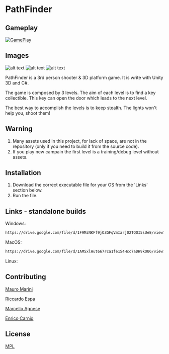 # PathFinder

## Gameplay
[![GamePlay](https://media.discordapp.net/attachments/483291446598696970/640941120372736010/path.png?width=961&height=331)](https://youtu.be/xVvjlPoNaZA "RMI Fibonacci Java")

## Images
![alt text](https://media.discordapp.net/attachments/462245716073644033/584138118127681567/unknown.png?width=1920&height=810)
![alt text](https://media.discordapp.net/attachments/462245716073644033/584141655741825056/pepe.png)
![alt text](https://media.discordapp.net/attachments/462245716073644033/584142706184421376/pepessluce.png)

PathFinder is a 3rd person shooter & 3D platform game. It is write with Unity 3D and C#.

The game is composed by 3 levels. The aim of each level is to find a key collectible. This key can open the door which leads to the next level.

The best way to accomplish the levels is to keep stealth. The lights won't help you, shoot them!

## Warning

1) Many assets used in this project, for lack of space, are not in the repository (only if you need to build it from the source code). 
2) If you play new campain the first level is a training/debug level without assets.

## Installation

1) Download the correct executable file for your OS from the 'Links' section below.
2) Run the file. 


## Links - standalone builds

Windows: 
```bash
https://drive.google.com/file/d/1F9MzNKFf9jOZGFqVmIarj02TQOI5sUeE/view?usp=drivesdk
```
MacOS:
```bash
https://drive.google.com/file/d/1AMSxlHut667rca1fe154Hcc7aDH9kOUG/view?usp=sharing
```
Linux:


## Contributing
[Mauro Marini](https://github.com/marinimau/)

[Riccardo Espa](https://github.com/OpBlkBeard)

[Marcello Agnese](https://github.com/marcelloagnese)

[Enrico Carnio](https://github.com/EnricoCarnio)

## License
[MPL](https://choosealicense.com/licenses/mpl-2.0/) 
